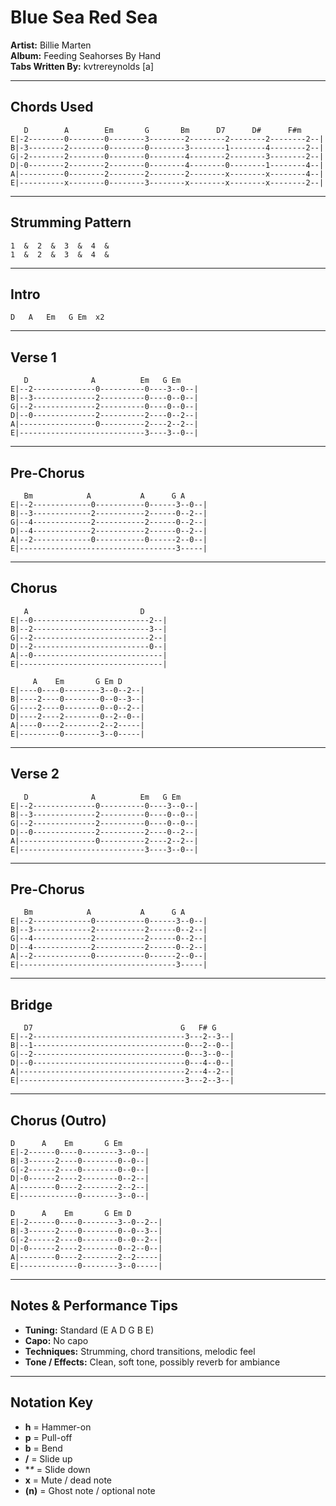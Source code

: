 # Blue Sea Red Sea

**Artist:** Billie Marten  
**Album:** Feeding Seahorses By Hand  
**Tabs Written By:** kvtrereynolds [a]

---

## Chords Used

```plaintext
   D        A        Em       G       Bm      D7      D#      F#m
E|-2--------0--------0--------3--------2--------2--------2--------2--|
B|-3--------2--------0--------0--------3--------1--------4--------2--|
G|-2--------2--------0--------0--------4--------2--------3--------2--|
D|-0--------2--------2--------0--------4--------0--------1--------4--|
A|----------0--------2--------2--------2--------x--------x--------4--|
E|----------x--------0--------3--------x--------x--------x--------2--|
```

---

## Strumming Pattern

```plaintext
1  &  2  &  3  &  4  &
1  &  2  &  3  &  4  &
```

---

## Intro

```plaintext
D   A   Em   G Em  x2
```

---

## Verse 1

```plaintext
   D              A          Em   G Em
E|--2--------------0----------0----3--0--|
B|--3--------------2----------0----0--0--|
G|--2--------------2----------0----0--0--|
D|--0--------------2----------2----0--2--|
A|-----------------0----------2----2--2--|
E|----------------------------3----3--0--|
```

---

## Pre-Chorus

```plaintext
   Bm            A           A      G A
E|--2-------------0-----------0------3--0--|
B|--3-------------2-----------2------0--2--|
G|--4-------------2-----------2------0--2--|
D|--4-------------2-----------2------0--2--|
A|--2-------------0-----------0------2--0--|
E|-----------------------------------3-----|
```

---

## Chorus

```plaintext
   A                         D
E|--0--------------------------2--|
B|--2--------------------------3--|
G|--2--------------------------2--|
D|--2--------------------------0--|
A|--0-----------------------------|
E|--------------------------------|
```

```plaintext
     A    Em       G Em D
E|----0----0--------3--0--2--|
B|----2----0--------0--0--3--|
G|----2----0--------0--0--2--|
D|----2----2--------0--2--0--|
A|----0----2--------2--2-----|
E|---------0--------3--0-----|
```

---

## Verse 2

```plaintext
   D              A          Em   G Em
E|--2--------------0----------0----3--0--|
B|--3--------------2----------0----0--0--|
G|--2--------------2----------0----0--0--|
D|--0--------------2----------2----0--2--|
A|-----------------0----------2----2--2--|
E|----------------------------3----3--0--|
```

---

## Pre-Chorus

```plaintext
   Bm            A           A      G A
E|--2-------------0-----------0------3--0--|
B|--3-------------2-----------2------0--2--|
G|--4-------------2-----------2------0--2--|
D|--4-------------2-----------2------0--2--|
A|--2-------------0-----------0------2--0--|
E|-----------------------------------3-----|
```

---

## Bridge

```plaintext
   D7                                 G   F# G
E|--2----------------------------------3---2--3--|
B|--1----------------------------------0---2--0--|
G|--2----------------------------------0---3--0--|
D|--0----------------------------------0---4--0--|
A|-------------------------------------2---4--2--|
E|-------------------------------------3---2--3--|
```

---

## Chorus (Outro)

```plaintext
D      A    Em       G Em
E|-2------0----0--------3--0--|
B|-3------2----0--------0--0--|
G|-2------2----0--------0--0--|
D|-0------2----2--------0--2--|
A|--------0----2--------2--2--|
E|-------------0--------3--0--|
```

```plaintext
D      A    Em       G Em D
E|-2------0----0--------3--0--2--|
B|-3------2----0--------0--0--3--|
G|-2------2----0--------0--0--2--|
D|-0------2----2--------0--2--0--|
A|--------0----2--------2--2-----|
E|-------------0--------3--0-----|
```

---

## Notes & Performance Tips

- **Tuning:** Standard (E A D G B E)  
- **Capo:** No capo  
- **Techniques:** Strumming, chord transitions, melodic feel  
- **Tone / Effects:** Clean, soft tone, possibly reverb for ambiance  

---

## Notation Key

- **h** = Hammer-on  
- **p** = Pull-off  
- **b** = Bend  
- **/** = Slide up  
- **\** = Slide down  
- **x** = Mute / dead note  
- **(n)** = Ghost note / optional note

